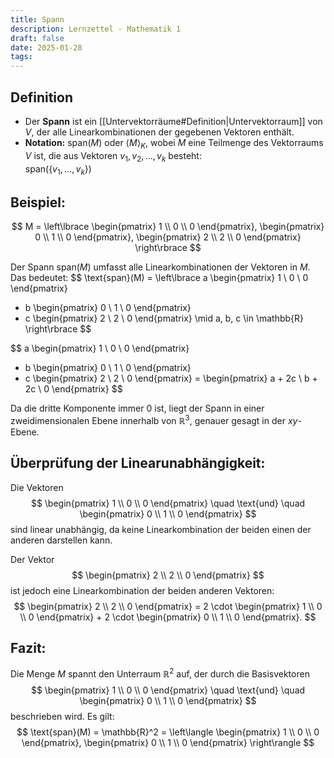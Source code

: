 ```yaml
---
title: Spann
description: Lernzettel - Mathematik 1
draft: false
date: 2025-01-28
tags:
---
```

## Definition
- Der **Spann** ist ein [[Untervektorräume#Definition|Untervektorraum]] von $V$, der alle Linearkombinationen der gegebenen Vektoren enthält.
- **Notation:** $\text{span}(M)$ oder $\langle M \rangle_K$, wobei $M$ eine Teilmenge des Vektorraums $V$ ist, die aus Vektoren $v_1, v_2, \ldots, v_k$ besteht:  
  $\text{span}(\{v_1, \dots, v_k\})$

## Beispiel:
$$
M = \left\lbrace
\begin{pmatrix} 1 \\ 0 \\ 0 \end{pmatrix}, 
\begin{pmatrix} 0 \\ 1 \\ 0 \end{pmatrix}, 
\begin{pmatrix} 2 \\ 2 \\ 0 \end{pmatrix} 
\right\rbrace
$$

Der Spann $\text{span}(M)$ umfasst alle Linearkombinationen der Vektoren in $M$.  
Das bedeutet:
$$
\text{span}(M) = \left\lbrace a \begin{pmatrix} 1 \\ 0 \\ 0 \end{pmatrix} 
+ b \begin{pmatrix} 0 \\ 1 \\ 0 \end{pmatrix} 
+ c \begin{pmatrix} 2 \\ 2 \\ 0 \end{pmatrix} 
\mid a, b, c \in \mathbb{R} \right\rbrace
$$

$$
a \begin{pmatrix} 1 \\ 0 \\ 0 \end{pmatrix} 
+ b \begin{pmatrix} 0 \\ 1 \\ 0 \end{pmatrix} 
+ c \begin{pmatrix} 2 \\ 2 \\ 0 \end{pmatrix} 
= \begin{pmatrix} a + 2c \\ b + 2c \\ 0 \end{pmatrix}
$$

Da die dritte Komponente immer $0$ ist, liegt der Spann in einer zweidimensionalen Ebene innerhalb von $\mathbb{R}^3$, genauer gesagt in der $xy$-Ebene.

## Überprüfung der Linearunabhängigkeit:
Die Vektoren 
$$
\begin{pmatrix} 1 \\ 0 \\ 0 \end{pmatrix} 
\quad \text{und} \quad 
\begin{pmatrix} 0 \\ 1 \\ 0 \end{pmatrix}
$$
sind linear unabhängig, da keine Linearkombination der beiden einen der anderen darstellen kann.

Der Vektor 
$$
\begin{pmatrix} 2 \\ 2 \\ 0 \end{pmatrix}
$$
ist jedoch eine Linearkombination der beiden anderen Vektoren:
$$
\begin{pmatrix} 2 \\ 2 \\ 0 \end{pmatrix} = 2 \cdot \begin{pmatrix} 1 \\ 0 \\ 0 \end{pmatrix} + 2 \cdot \begin{pmatrix} 0 \\ 1 \\ 0 \end{pmatrix}.
$$

## Fazit:
Die Menge $M$ spannt den Unterraum $\mathbb{R}^2$ auf, der durch die Basisvektoren
$$
\begin{pmatrix} 1 \\ 0 \\ 0 \end{pmatrix}
\quad \text{und} \quad
\begin{pmatrix} 0 \\ 1 \\ 0 \end{pmatrix}
$$
beschrieben wird. Es gilt:
$$
\text{span}(M) = \mathbb{R}^2 = \left\langle 
\begin{pmatrix} 1 \\ 0 \\ 0 \end{pmatrix}, 
\begin{pmatrix} 0 \\ 1 \\ 0 \end{pmatrix}
\right\rangle
$$
